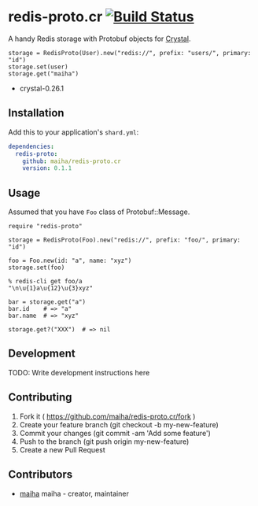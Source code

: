 # redis-proto.cr [![Build Status](https://travis-ci.org/maiha/redis-proto.cr.svg?branch=master)](https://travis-ci.org/maiha/redis-proto.cr)

A handy Redis storage with Protobuf objects for [Crystal](http://crystal-lang.org/).

```crystal
storage = RedisProto(User).new("redis://", prefix: "users/", primary: "id")
storage.set(user)
storage.get("maiha")
```

- crystal-0.26.1

## Installation

Add this to your application's `shard.yml`:

```yaml
dependencies:
  redis-proto:
    github: maiha/redis-proto.cr
    version: 0.1.1
```

## Usage

Assumed that you have `Foo` class of Protobuf::Message.

```crystal
require "redis-proto"

storage = RedisProto(Foo).new("redis://", prefix: "foo/", primary: "id")

foo = Foo.new(id: "a", name: "xyz")
storage.set(foo)
```

```shell
% redis-cli get foo/a
"\n\u{1}a\u{12}\u{3}xyz"
```

```crystal
bar = storage.get("a")
bar.id    # => "a"
bar.name  # => "xyz"

storage.get?("XXX")  # => nil
```

## Development

TODO: Write development instructions here

## Contributing

1. Fork it ( https://github.com/maiha/redis-proto.cr/fork )
2. Create your feature branch (git checkout -b my-new-feature)
3. Commit your changes (git commit -am 'Add some feature')
4. Push to the branch (git push origin my-new-feature)
5. Create a new Pull Request

## Contributors

- [maiha](https://github.com/maiha) maiha - creator, maintainer
